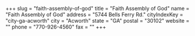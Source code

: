 +++
slug = "faith-assembly-of-god"
title = "Faith Assembly of God"
name = "Faith Assembly of God"
address = "5744 Bells Ferry Rd."
cityIndexKey = "city-ga-acworth"
city = "Acworth"
state = "GA"
postal = "30102"
website = ""
phone = "770-926-4560"
fax = ""
+++
